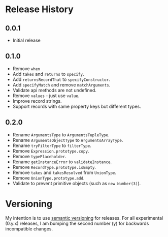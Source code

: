 Release History
===============

## 0.0.1

* Initial release

## 0.1.0

* Remove `when`
* Add `takes` and `returns` to `specify`.
* Add `returnsRecordThat` to `specifyConstructor`.
* Add `specifyMatch` and remove `matchArguments`.
* Validate api methods are not undefined.
* Remove `values` - just use `value`.
* Improve record strings.
* Support records with same property keys but different types.

## 0.2.0

* Rename `ArgumentsType` to `ArgumentsTupleType`.
* Rename `ArgumentsObjectType` to `ArgumentsArrayType`.
* Rename `tryFilterType` to `filterType`.
* Remove `Expression.prototype.copy`.
* Remove `typePlaceholder`.
* Rename `getInstanceError` to `validateInstance`.
* Remove `RecordType.prototype.isEmpty`.
* Remove `takes` and `takesResolved` from `UnionType`.
* Remove `UnionType.prototype.add`.
* Validate to prevent primitive objects (such as `new Number(3)`).

Versioning
==========

My intention is to use
[semantic versioning](http://semver.org/)
for releases.
For all experimental (0.y.x) releases,
I am bumping the second number (y) for backwards incompatible changes.
